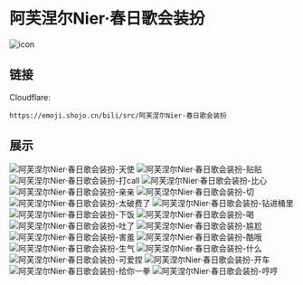 # 阿芙涅尔Nier·春日歌会装扮
![icon](https://emoji.shojo.cn/bili/src/阿芙涅尔Nier·春日歌会装扮/icon.png)
## 链接
Cloudflare:
```
https://emoji.shojo.cn/bili/src/阿芙涅尔Nier·春日歌会装扮
```
## 展示
![阿芙涅尔Nier·春日歌会装扮-天使](https://emoji.shojo.cn/bili/src/阿芙涅尔Nier·春日歌会装扮/阿芙涅尔Nier·春日歌会装扮-天使.png)
![阿芙涅尔Nier·春日歌会装扮-贴贴](https://emoji.shojo.cn/bili/src/阿芙涅尔Nier·春日歌会装扮/阿芙涅尔Nier·春日歌会装扮-贴贴.png)
![阿芙涅尔Nier·春日歌会装扮-打call](https://emoji.shojo.cn/bili/src/阿芙涅尔Nier·春日歌会装扮/阿芙涅尔Nier·春日歌会装扮-打call.png)
![阿芙涅尔Nier·春日歌会装扮-比心](https://emoji.shojo.cn/bili/src/阿芙涅尔Nier·春日歌会装扮/阿芙涅尔Nier·春日歌会装扮-比心.png)
![阿芙涅尔Nier·春日歌会装扮-亲亲](https://emoji.shojo.cn/bili/src/阿芙涅尔Nier·春日歌会装扮/阿芙涅尔Nier·春日歌会装扮-亲亲.png)
![阿芙涅尔Nier·春日歌会装扮-切](https://emoji.shojo.cn/bili/src/阿芙涅尔Nier·春日歌会装扮/阿芙涅尔Nier·春日歌会装扮-切.png)
![阿芙涅尔Nier·春日歌会装扮-太破费了](https://emoji.shojo.cn/bili/src/阿芙涅尔Nier·春日歌会装扮/阿芙涅尔Nier·春日歌会装扮-太破费了.png)
![阿芙涅尔Nier·春日歌会装扮-钻进桶里](https://emoji.shojo.cn/bili/src/阿芙涅尔Nier·春日歌会装扮/阿芙涅尔Nier·春日歌会装扮-钻进桶里.png)
![阿芙涅尔Nier·春日歌会装扮-下饭](https://emoji.shojo.cn/bili/src/阿芙涅尔Nier·春日歌会装扮/阿芙涅尔Nier·春日歌会装扮-下饭.png)
![阿芙涅尔Nier·春日歌会装扮-喝](https://emoji.shojo.cn/bili/src/阿芙涅尔Nier·春日歌会装扮/阿芙涅尔Nier·春日歌会装扮-喝.png)
![阿芙涅尔Nier·春日歌会装扮-吐了](https://emoji.shojo.cn/bili/src/阿芙涅尔Nier·春日歌会装扮/阿芙涅尔Nier·春日歌会装扮-吐了.png)
![阿芙涅尔Nier·春日歌会装扮-尴尬](https://emoji.shojo.cn/bili/src/阿芙涅尔Nier·春日歌会装扮/阿芙涅尔Nier·春日歌会装扮-尴尬.png)
![阿芙涅尔Nier·春日歌会装扮-害羞](https://emoji.shojo.cn/bili/src/阿芙涅尔Nier·春日歌会装扮/阿芙涅尔Nier·春日歌会装扮-害羞.png)
![阿芙涅尔Nier·春日歌会装扮-酷哦](https://emoji.shojo.cn/bili/src/阿芙涅尔Nier·春日歌会装扮/阿芙涅尔Nier·春日歌会装扮-酷哦.png)
![阿芙涅尔Nier·春日歌会装扮-生气](https://emoji.shojo.cn/bili/src/阿芙涅尔Nier·春日歌会装扮/阿芙涅尔Nier·春日歌会装扮-生气.png)
![阿芙涅尔Nier·春日歌会装扮-什么](https://emoji.shojo.cn/bili/src/阿芙涅尔Nier·春日歌会装扮/阿芙涅尔Nier·春日歌会装扮-什么.png)
![阿芙涅尔Nier·春日歌会装扮-可爱捏](https://emoji.shojo.cn/bili/src/阿芙涅尔Nier·春日歌会装扮/阿芙涅尔Nier·春日歌会装扮-可爱捏.png)
![阿芙涅尔Nier·春日歌会装扮-开车](https://emoji.shojo.cn/bili/src/阿芙涅尔Nier·春日歌会装扮/阿芙涅尔Nier·春日歌会装扮-开车.png)
![阿芙涅尔Nier·春日歌会装扮-给你一拳](https://emoji.shojo.cn/bili/src/阿芙涅尔Nier·春日歌会装扮/阿芙涅尔Nier·春日歌会装扮-给你一拳.png)
![阿芙涅尔Nier·春日歌会装扮-哼哼](https://emoji.shojo.cn/bili/src/阿芙涅尔Nier·春日歌会装扮/阿芙涅尔Nier·春日歌会装扮-哼哼.png)
